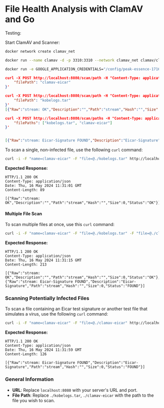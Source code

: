 # File Health Analysis with ClamAV and Go

Testing:


Start ClamAV and Scanner:

```bash
docker network create clamav_net
```

```bash
docker run --name clamav -d -p 3310:3310 --network clamav_net clamav/clamav-debian:latest
```

```bash
docker run -e GOOGLE_APPLICATION_CREDENTIALS="/config/peak-essence-171622-ed77209baf22.json" -e CLAMD_HOST=clamav -e BUCKET_NAME="subnet-filescan-test" -e SUBNET_ENDPOINT="http://localhost:8081" -e CLAM_ADDRESS=tcp://clamav:3310 -p 8080:8080 --network clamav_net -v ${PWD}/config:/config rscheele3214/scanner:latest
```


```json
curl -X POST http://localhost:8080/scan/path -H "Content-Type: application/json" -d '{
    "filePath": "clamav-eicar"
}'
```


```json
curl -X POST http://localhost:8080/scan/path -H "Content-Type: application/json" -d '{
    "filePath": "kobelogs.tar"
}'
[{"Raw":"stream: OK","Description":"","Path":"stream","Hash":"","Size":0,"Status":"OK"}]
```

```json
curl -X POST http://localhost:8080/scan/paths -H "Content-Type: application/json" -d '{
    "filePaths": ["kobelogs.tar", "clamav-eicar"]
}'


[{"Raw":"stream: Eicar-Signature FOUND","Description":"Eicar-Signature","Path":"stream","Hash":"","Size":0,"Status":"FOUND"},{"Raw":"stream: OK","Description":"","Path":"stream","Hash":"","Size":0,"Status":"OK"}]
```




To scan a single, non-infected file, use the following `curl` command:

```bash
curl -i -F "name=clamav-eicar" -F "file=@./kobelogs.tar" http://localhost:8080/scan/file
```

**Expected Response:**
```
HTTP/1.1 200 OK
Content-Type: application/json
Date: Thu, 16 May 2024 11:31:01 GMT
Content-Length: 89

[{"Raw":"stream: OK","Description":"","Path":"stream","Hash":"","Size":0,"Status":"OK"}]
```

#### Multiple File Scan

To scan multiple files at once, use this `curl` command:

```bash
curl -i -F "name=clamav-eicar" -F "file=@./kobelogs.tar" -F "file=@./clamav-eicar" http://localhost:8080/scan/files
```

**Expected Response:**
```
HTTP/1.1 200 OK
Content-Type: application/json
Date: Thu, 16 May 2024 11:31:15 GMT
Content-Length: 213

[{"Raw":"stream: OK","Description":"","Path":"stream","Hash":"","Size":0,"Status":"OK"}, {"Raw":"stream: Eicar-Signature FOUND","Description":"Eicar-Signature","Path":"stream","Hash":"","Size":0,"Status":"FOUND"}]
```

### Scanning Potentially Infected Files

To scan a file containing an Eicar test signature or another test file that simulates a virus, use the following `curl` command:

```bash
curl -i -F "name=clamav-eicar" -F "file=@./clamav-eicar" http://localhost:8080/scan/file
```

**Expected Response:**
```
HTTP/1.1 200 OK
Content-Type: application/json
Date: Thu, 16 May 2024 11:31:59 GMT
Content-Length: 126

[{"Raw":"stream: Eicar-Signature FOUND","Description":"Eicar-Signature","Path":"stream","Hash":"","Size":0,"Status":"FOUND"}]
```

### General Information

- **URL**: Replace `localhost:8080` with your server's URL and port.
- **File Path**: Replace `./kobelogs.tar`, `./clamav-eicar` with the path to the file you wish to scan.
